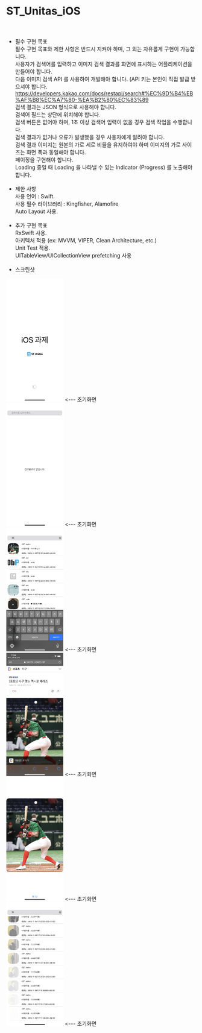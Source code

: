 # ST_Unitas_iOS <br> <br>
- 필수 구현 목표 <br>
필수 구현 목표와 제한 사항은 반드시 지켜야 하며, 그 외는 자유롭게 구현이 가능합니다. <br>
사용자가 검색어를 입력하고 이미지 검색 결과를 화면에 표시하는 어플리케이션을 만들어야 합니다. <br>
다음 이미지 검색 API 를 사용하여 개발해야 합니다. (API 키는 본인이 직접 발급 받으셔야 합니다. <br>
https://developers.kakao.com/docs/restapi/search#%EC%9D%B4%EB%AF%B8%EC%A7%80-%EA%B2%80%EC%83%89 <br>
검색 결과는 JSON 형식으로 사용해야 합니다. <br>
검색어 필드는 상단에 위치해야 합니다. <br>
검색 버튼은 없어야 하며, 1초 이상 검색어 입력이 없을 경우 검색 작업을 수행합니다. <br>
검색 결과가 없거나 오류가 발생했을 경우 사용자에게 알려야 합니다. <br>
검색 결과 이미지는 원본의 가로 세로 비율을 유지하여야 하며 이미지의 가로 사이즈는 화면 폭과 동일해야 합니다. <br>
페이징을 구현해야 합니다. <br>
Loading 중일 때 Loading 을 나타낼 수 있는 Indicator (Progress) 를 노출해야합니다. <br> <br>
- 제한 사항 <br>
사용 언어 : Swift. <br>
사용 필수 라이브러리 : Kingfisher, Alamofire <br>
Auto Layout 사용. <br> <br>
- 추가 구현 목표 <br>
RxSwift 사용. <br>
아키텍처 적용 (ex: MVVM, VIPER, Clean Architecture, etc.) <br>
Unit Test 적용. <br>
UITableView/UICollectionView prefetching 사용 <br> <br>
- 스크린샷 <br>
<div style="float:left;">
<div style="float:left;">
  <img src="./ScreenShot/IMG_0124.PNG" width="30%">
  <span><--- 초기화면</span>
</div>
<div style="float:left;">
  <img src="./ScreenShot/IMG_0125.PNG" width="30%">
  <span><--- 초기화면</span>
</div>
<div style="float:left;">
  <img src="./ScreenShot/IMG_0126.PNG" width="30%">
  <span><--- 초기화면</span>
</div>
<div style="float:left;">
  <img src="./ScreenShot/IMG_0127.PNG" width="30%">
  <span><--- 초기화면</span>
</div>
<div style="float:left;">
  <img src="./ScreenShot/IMG_0128.PNG" width="30%">
  <span><--- 초기화면</span>
</div>
<div style="float:left;">
  <img src="./ScreenShot/IMG_0129.PNG" width="30%">
  <span><--- 초기화면</span>
</div>
</div>
